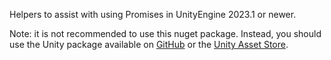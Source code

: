 Helpers to assist with using Promises in UnityEngine 2023.1 or newer.

Note: it is not recommended to use this nuget package. Instead, you should use the Unity package available on [GitHub](https://github.com/timcassell/ProtoPromise/releases) or the [Unity Asset Store](https://assetstore.unity.com/packages/tools/integration/protopromise-181997).
